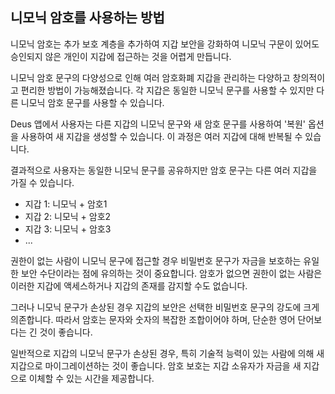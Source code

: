 ## 니모닉 암호를 사용하는 방법

니모닉 암호는 추가 보호 계층을 추가하여 지갑 보안을 강화하여 니모닉 구문이 있어도 승인되지 않은 개인이 지갑에 접근하는 것을 어렵게 만듭니다.

니모닉 암호 문구의 다양성으로 인해 여러 암호화폐 지갑을 관리하는 다양하고 창의적이고 편리한 방법이 가능해졌습니다. 각 지갑은 동일한 니모닉 문구를 사용할 수 있지만 다른 니모닉 암호 문구를 사용할 수 있습니다.

Deus 앱에서 사용자는 다른 지갑의 니모닉 문구와 새 암호 문구를 사용하여 '복원' 옵션을 사용하여 새 지갑을 생성할 수 있습니다. 이 과정은 여러 지갑에 대해 반복될 수 있습니다.

결과적으로 사용자는 동일한 니모닉 문구를 공유하지만 암호 문구는 다른 여러 지갑을 가질 수 있습니다.

- 지갑 1: 니모닉 + 암호1
- 지갑 2: 니모닉 + 암호2
- 지갑 3: 니모닉 + 암호3
- ...

권한이 없는 사람이 니모닉 문구에 접근할 경우 비밀번호 문구가 자금을 보호하는 유일한 보안 수단이라는 점에 유의하는 것이 중요합니다. 암호가 없으면 권한이 없는 사람은 이러한 지갑에 액세스하거나 지갑의 존재를 감지할 수도 없습니다.

그러나 니모닉 문구가 손상된 경우 지갑의 보안은 선택한 비밀번호 문구의 강도에 크게 의존합니다. 따라서 암호는 문자와 숫자의 복잡한 조합이어야 하며, 단순한 영어 단어보다는 긴 것이 좋습니다.

일반적으로 지갑의 니모닉 문구가 손상된 경우, 특히 기술적 능력이 있는 사람에 의해 새 지갑으로 마이그레이션하는 것이 좋습니다. 암호 보호는 지갑 소유자가 자금을 새 지갑으로 이체할 수 있는 시간을 제공합니다.